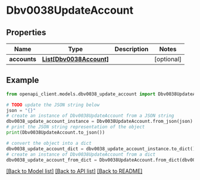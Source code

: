 # Dbv0038UpdateAccount


## Properties

Name | Type | Description | Notes
------------ | ------------- | ------------- | -------------
**accounts** | [**List[Dbv0038Account]**](Dbv0038Account.md) |  | [optional] 

## Example

```python
from openapi_client.models.dbv0038_update_account import Dbv0038UpdateAccount

# TODO update the JSON string below
json = "{}"
# create an instance of Dbv0038UpdateAccount from a JSON string
dbv0038_update_account_instance = Dbv0038UpdateAccount.from_json(json)
# print the JSON string representation of the object
print(Dbv0038UpdateAccount.to_json())

# convert the object into a dict
dbv0038_update_account_dict = dbv0038_update_account_instance.to_dict()
# create an instance of Dbv0038UpdateAccount from a dict
dbv0038_update_account_from_dict = Dbv0038UpdateAccount.from_dict(dbv0038_update_account_dict)
```
[[Back to Model list]](../README.md#documentation-for-models) [[Back to API list]](../README.md#documentation-for-api-endpoints) [[Back to README]](../README.md)


